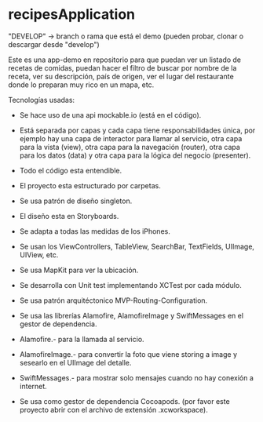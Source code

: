 # recipesApplication

"DEVELOP" -> branch o rama que está el demo (pueden probar, clonar o descargar desde "develop")

Este es una app-demo en repositorio para que puedan ver un listado de recetas de comidas, puedan hacer el filtro de buscar por nombre de la receta, ver su descripción, país de origen, ver el lugar del restaurante donde lo preparan muy rico en un mapa, etc.



Tecnologías usadas:

- Se hace uso de una api mockable.io (está en el código).

- Está separada por capas y cada capa tiene responsabilidades única, por ejemplo hay una capa de interactor para llamar al servicio, otra capa para la vista (view), otra capa para la navegación (router), otra capa para los datos (data) y otra capa para la lógica del negocio (presenter).

- Todo el código esta entendible.

- El proyecto esta estructurado por carpetas. 

- Se usa patrón de diseño singleton.

- El diseño esta en Storyboards.

- Se adapta a todas las medidas de los iPhones.

- Se usan los ViewControllers, TableView, SearchBar, TextFields, UIImage, UIView, etc.

- Se usa MapKit para ver la ubicación.

- Se desarrolla con Unit test implementando XCTest por cada módulo.

- Se usa patrón arquitéctonico MVP-Routing-Configuration.

- Se usa las librerías Alamofire, AlamofireImage y SwiftMessages en el gestor de dependencia.

- Alamofire.- para la llamada al servicio.

- AlamofireImage.- para convertir la foto que viene storing a image y sesearlo en el UIImage del detalle.

- SwiftMessages.- para mostrar solo mensajes cuando no hay conexión a internet.

- Se usa como gestor de dependencia Cocoapods. (por favor este proyecto abrir con el archivo de extensión .xcworkspace).
